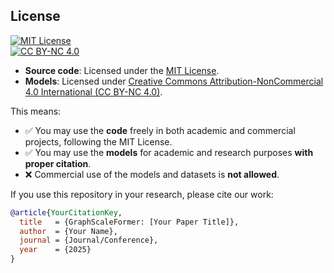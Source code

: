 ## License

[![MIT License](https://img.shields.io/badge/License-MIT-yellow.svg)](LICENSE)  
[![CC BY-NC 4.0](https://img.shields.io/badge/License-CC%20BY--NC%204.0-lightgrey.svg)](https://creativecommons.org/licenses/by-nc/4.0/)

- **Source code**: Licensed under the [MIT License](LICENSE).  
- **Models**: Licensed under [Creative Commons Attribution-NonCommercial 4.0 International (CC BY-NC 4.0)](https://creativecommons.org/licenses/by-nc/4.0/).

This means:

- ✅ You may use the **code** freely in both academic and commercial projects, following the MIT License.
- ✅ You may use the **models** for academic and research purposes **with proper citation**.
- ❌ Commercial use of the models and datasets is **not allowed**.

If you use this repository in your research, please cite our work:

```bibtex
@article{YourCitationKey,
  title   = {GraphScaleFormer: [Your Paper Title]},
  author  = {Your Name},
  journal = {Journal/Conference},
  year    = {2025}
}



